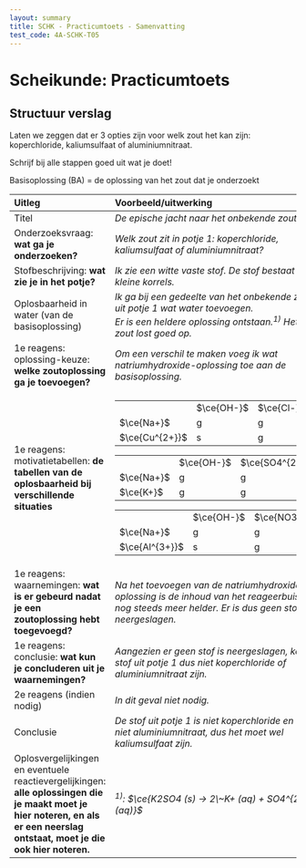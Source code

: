 ```yaml
---
layout: summary
title: SCHK - Practicumtoets - Samenvatting
test_code: 4A-SCHK-T05
---
```


# Scheikunde: Practicumtoets

## Structuur verslag

Laten we zeggen dat er 3 opties zijn voor welk zout het kan zijn: koperchloride, kaliumsulfaat of aluminiumnitraat.

Schrijf bij alle stappen goed uit wat je doet!

Basisoplossing (BA) = de oplossing van het zout dat je onderzoekt

| Uitleg                                                                                                                                                                         | Voorbeeld/uitwerking                                                                                                                                                                                                                                                                                                                                                                                                                                                                                                                 |
| :----------------------------------------------------------------------------------------------------------------------------------------------------------------------------- | :----------------------------------------------------------------------------------------------------------------------------------------------------------------------------------------------------------------------------------------------------------------------------------------------------------------------------------------------------------------------------------------------------------------------------------------------------------------------------------------------------------------------------------- |
| Titel                                                                                                                                                                          | *De epische jacht naar het onbekende zout*                                                                                                                                                                                                                                                                                                                                                                                                                                                                                           |
| Onderzoeksvraag: **wat ga je onderzoeken?**                                                                                                                                    | *Welk zout zit in potje 1: koperchloride, kaliumsulfaat of aluminiumnitraat?*                                                                                                                                                                                                                                                                                                                                                                                                                                                        |
| Stofbeschrijving: **wat zie je in het potje?**                                                                                                                                 | *Ik zie een witte vaste stof. De stof bestaat uit kleine korrels.*                                                                                                                                                                                                                                                                                                                                                                                                                                                                   |
| Oplosbaarheid in water (van de basisoplossing)                                                                                                                                 | *Ik ga bij een gedeelte van het onbekende zout uit potje 1 wat water toevoegen.<br>Er is een heldere oplossing ontstaan.<sup>1)</sup> Het zout lost goed op.*                                                                                                                                                                                                                                                                                                                                                                        |
| 1e reagens: oplossing-keuze: **welke zoutoplossing ga je toevoegen?**                                                                                                          | *Om een verschil te maken voeg ik wat natriumhydroxide-oplossing toe aan de basisoplossing.*                                                                                                                                                                                                                                                                                                                                                                                                                                         |
| 1e reagens: motivatietabellen: **de tabellen van de oplosbaarheid bij verschillende situaties**                                                                                | *<table><tr><td></td><td>$\ce{OH-}$</td><td>$\ce{Cl-}$</td></tr><tr><td>$\ce{Na+}$</td><td>g</td><td>g</td></tr><tr><td>$\ce{Cu^{2+}}$</td><td>s</td><td>g</td></tr></table><table><tr><td></td><td>$\ce{OH-}$</td><td>$\ce{SO4^{2-}}$</td></tr><tr><td>$\ce{Na+}$</td><td>g</td><td>g</td></tr><tr><td>$\ce{K+}$</td><td>g</td><td>g</td></tr></table><table><tr><td></td><td>$\ce{OH-}$</td><td>$\ce{NO3-}$</td></tr><tr><td>$\ce{Na+}$</td><td>g</td><td>g</td></tr><tr><td>$\ce{Al^{3+}}$</td><td>s</td><td>g</td></tr></table>* |
| 1e reagens: waarnemingen: **wat is er gebeurd nadat je een zoutoplossing hebt toegevoegd?**                                                                                    | *Na het toevoegen van de natriumhydroxide-oplossing is de inhoud van het reageerbuisje nog steeds meer helder. Er is dus geen stof neergeslagen.*                                                                                                                                                                                                                                                                                                                                                                                    |
| 1e reagens: conclusie: **wat kun je concluderen uit je waarnemingen?**                                                                                                         | *Aangezien er geen stof is neergeslagen, kan de stof uit potje 1 dus niet koperchloride of aluminiumnitraat zijn.*                                                                                                                                                                                                                                                                                                                                                                                                                   |
| 2e reagens (indien nodig)                                                                                                                                                      | *In dit geval niet nodig.*                                                                                                                                                                                                                                                                                                                                                                                                                                                                                                           |
| Conclusie                                                                                                                                                                      | *De stof uit potje 1 is niet koperchloride en ook niet aluminiumnitraat, dus het moet wel kaliumsulfaat zijn.*                                                                                                                                                                                                                                                                                                                                                                                                                       |
| Oplosvergelijkingen en eventuele reactievergelijkingen: **alle oplossingen die je maakt moet je hier noteren, en als er een neerslag ontstaat, moet je die ook hier noteren.** | *<sup>1)</sup>: $\ce{K2SO4 (s) -> 2\~K+ (aq) + SO4^{2-} (aq)}$*                                                                                                                                                                                                                                                                                                                                                                                                                                                                      |
